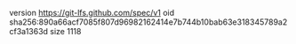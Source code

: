 version https://git-lfs.github.com/spec/v1
oid sha256:890a66acf7085f807d96982162414e7b744b10bab63e318345789a2cf3a1363d
size 1118

